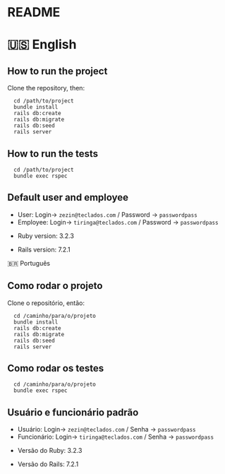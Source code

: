 # README

# 🇺🇸 English

## How to run the project
Clone the repository, then:
```
  cd /path/to/project
  bundle install
  rails db:create
  rails db:migrate
  rails db:seed
  rails server
```

## How to run the tests
```
  cd /path/to/project
  bundle exec rspec
```

## Default user and employee
- User: Login-> `zezin@teclados.com` / Password -> `passwordpass`
- Employee: Login-> `tiringa@teclados.com` / Password -> `passwordpass`

* Ruby version: 3.2.3 

* Rails version: 7.2.1


🇧🇷 Português

## Como rodar o projeto
Clone o repositório, então:
```
  cd /caminho/para/o/projeto
  bundle install
  rails db:create
  rails db:migrate
  rails db:seed
  rails server
```

## Como rodar os testes
```
  cd /caminho/para/o/projeto
  bundle exec rspec
```

## Usuário e funcionário padrão
- Usuário: Login-> `zezin@teclados.com` / Senha -> `passwordpass`
- Funcionário: Login-> `tiringa@teclados.com` / Senha -> `passwordpass`

* Versão do Ruby: 3.2.3 

* Versão do Rails: 7.2.1